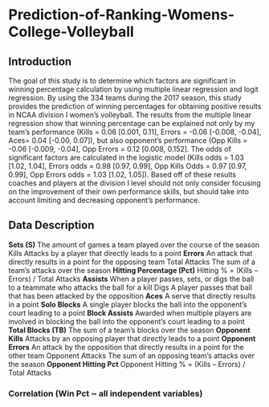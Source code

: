 # Prediction-of-Ranking-Womens-College-Volleyball

## Introduction

The goal of this study is to determine which factors are significant in winning percentage calculation by using multiple linear regression and logit regression. By using the 334 teams during the 2017 season, this study provides the prediction of winning percentages for obtaining positive results in NCAA division I women’s volleyball. The results from the multiple linear regression show that winning percentage can be explained not only by my team’s performance (Kills = 0.06 [0.001, 0.11], Errors = -0.06 [-0.008, -0.04], Aces= 0.04 [-0.00, 0.07]), but also opponent’s performance (Opp Kills = -0.06 [-0.009, -0.04], Opp Errors = 0.12 [0.008, 0.152]. The odds of significant factors are calculated in the logistic model (Kills odds = 1.03 [1.02, 1.04], Errors odds = 0.98 [0.97, 0.99], Opp Kills Odds = 0.97 [0.97, 0.99], Opp Errors odds = 1.03 [1.02, 1.05]). Based off of these results coaches and players at the division I level should not only consider focusing on the improvement of their own performance skills, but should take into account limiting and decreasing opponent’s performance. 

## Data Description

**Sets (S)** The amount of games a team played over the course of the season Kills Attacks by a player that directly leads to a point
**Errors** An attack that directly results in a point for the opposing team Total Attacks The sum of a team’s attacks over the season
**Hitting Percentage (Pct)** Hitting % = (Kills – Errors) / Total Attacks
**Assists** When a player passes, sets, or digs the ball to a teammate who attacks the ball for a kill Digs A player passes that ball that has been attacked by the opposition
**Aces** A serve that directly results in a point
**Solo Blocks** A single player blocks the ball into the opponent’s court leading to a point
**Block Assists** Awarded when multiple players are involved in blocking the ball into the
opponent’s court leading to a point
**Total Blocks (TB)** The sum of a team’s blocks over the season
**Opponent Kills** Attacks by an opposing player that directly leads to a point
**Opponent Errors** An attack by the opposition that directly results in a point for the other team Opponent Attacks The sum of an opposing team’s attacks over the season
**Opponent Hitting Pct** Opponent Hitting % = (Kills – Errors) / Total Attacks


### Correlation (Win Pct ~ all independent variables)



